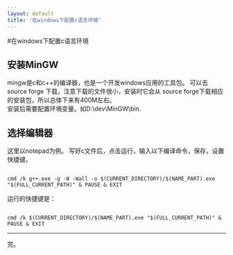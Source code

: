```yaml
---
layout: default
title: '在windows下配置c语言环境'
---
```

#在windows下配置c语言环境
<h2>安装MinGW</h2>
mingw是c和c++的编译器，也是一个开发windows应用的工具包。
可以去source forge 下载，注意下载的文件很小，安装时它会从
source forge下载相应的安装包，所以总体下来有400M左右。
<br/>
安装后需要配置环境变量。如D:\dev\MinGW\bin.
<h2>选择编辑器</h2>
这里以notepad为例。
写好c文件后，点击运行，输入以下编译命令，保存，设置快捷键。
<pre><code>
cmd /k g++.exe -g -W -Wall -o $(CURRENT_DIRECTORY)/$(NAME_PART).exe "$(FULL_CURRENT_PATH)" & PAUSE & EXIT
</code></pre>
运行的快捷键是：
<pre><code>
cmd /k $(CURRENT_DIRECTORY)/$(NAME_PART).exe "$(FULL_CURRENT_PATH)" & PAUSE & EXIT
</code></pre>
<hr/>
完。